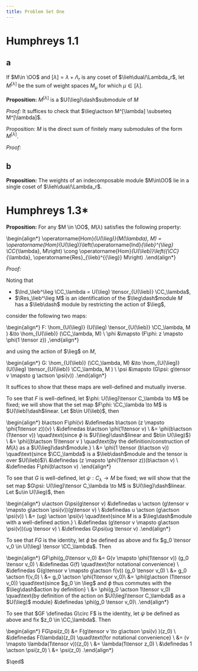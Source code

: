 ```yaml
---
title: Problem Set One
---
```


# Humphreys 1.1

## a

If $M\in \OO$ and $[\lambda] = \lambda + \Lambda_r$ is any coset of $\lieh\dual/\Lambda_r$, let $M^{[\lambda]}$ be the sum of weight spaces $M_\mu$ for which $\mu \in [\lambda]$.

**Proposition:**
$M^{[\lambda]}$ is a $U(\lieg)\dash$submodule of $M$ 

*Proof:*
It suffices to check that $\lieg\actson M^[\lambda] \subseteq M^[\lambda]$.


Proposition:
$M$ is the direct sum of finitely many submodules of the form $M^{[\lambda]}$.

*Proof:*


## b

**Proposition:**
The weights of an indecomposable module $M\in\OO$ lie in a single coset of $\lieh\dual/\Lambda_r$.


# Humphreys 1.3*

**Proposition:**
For any $M \in \OO$, $M(\lambda)$ satisfies the following property: 

\begin{align*}
\operatorname{Hom}_{U(\lieg)}(M(\lambda), M)
= \operatorname{Hom}_{U(\lieg)}\left(\operatorname{Ind}_{\lieb}^{\lieg} \CC_{\lambda}, M\right) 
\cong \operatorname{Hom}_{U(\lieb)}\left({\CC}_{\lambda}, \operatorname{Res}_{\lieb}^{{\lieg}} M\right)
.\end{align*}


*Proof:*

Noting that 

- $\Ind_\lieb^\lieg \CC_\lambda = U(\lieg) \tensor_{U(\lieb)} \CC_\lambda$,
- $\Res_\lieb^\lieg M$ is an identification of the $\lieg\dash$module $M$ has a $\lieb\dash$ module by restricting the action of $\lieg$,

consider the following two maps:

\begin{align*}
F: \hom_{U(\lieg)} (U(\lieg) \tensor_{U(\lieb)} \CC_\lambda, M ) &\to \hom_{U(\lieb)} (\CC_\lambda, M) \\
\phi &\mapsto (F\phi: z \mapsto \phi(1 \tensor z))
,\end{align*}

and using the action of $\lieg$ on $M$, 

\begin{align*}
G: \hom_{U(\lieb)} (\CC_\lambda, M) &\to \hom_{U(\lieg)} (U(\lieg) \tensor_{U(\lieb)} \CC_\lambda, M ) \\
\psi &\mapsto (G\psi: g\tensor v \mapsto g \actson \psi(v))
.\end{align*}

It suffices to show that these maps are well-defined and mutually inverse.

To see that $F$ is well-defined, let $\phi: U(\lieg)\tensor C_\lambda \to M$ be fixed; we will show that the set map $F\phi: \CC_\lambda \to M$ is $U(\lieb)\dash$linear.
Let $b\in U(\lieb)$, then 

\begin{align*}
b\actson F\phi(v) 
&\definedas b\actson (z \mapsto \phi(1\tensor z))(v) \\
&\definedas b\actson \phi(1\tensor v) \\
&= \phi(b\actson (1\tensor v)) \quad\text{since $\phi$ is $U(\lieg)\dash$linear and $b\in U(\lieg)$} \\
&= \phi((b\actson 1)\tensor v ) \quad\text{by the definition/construction of $M(\lambda)$ as a $U(\lieg)\dash$module.} \\
&= \phi(1 \tensor (b\actson v)) \quad\text{since $\CC_\lambda$ is a $\lieb\dash$module and the tensor is over $U(\lieb)$}\\
&\definedas (z \mapsto \phi(1\tensor z))(b\actson v) \\
&\definedas F\phi(b\actson v)
.\end{align*}


To see that $G$ is well-defined, let $\psi: C_\lambda \to M$ be fixed; we will show that the set map $G\psi: U(\lieg)\tensor C_\lambda \to M$ is $U(\lieg)\dash$linear.
Let $u\in U(\lieg)$, then


\begin{align*}
u\actson G\psi(g\tensor v)
&\definedas u \actson (g\tensor v \mapsto g\actson \psi(v))(g\tensor v) \\
&\definedas u \actson (g\actson \psi(v)) \\
&= (ug) \actson \psi(v) \quad\text{since $M$ is a $\lieg\dash$module with a well-defined action.} \\
&\definedas (g\tensor v \mapsto g\actson \psi(v))(ug \tensor v) \\
&\definedas G\psi(ug \tensor v)
.\end{align*}

To see that $FG$ is the identity, let $\phi$ be defined as above and fix $g_0 \tensor v_0 \in U(\lieg) \tensor \CC_\lambda$.
Then

\begin{align*}
GF\phi(g_0\tensor v_0)
&= G(v \mapsto \phi(1\tensor v)) (g_0 \tensor v_0) \\
&\definedas G(f) \quad\text{for notational convenience} \\
&\definedas G(g\tensor v \mapsto g\actson f(v)) (g_0 \tensor v_0) \\
&= g_0 \actson f(v_0) \\
&= g_0 \actson \phi(1\tensor v_0)\\ 
&= \phi(g\actson (1\tensor v_0)) \quad\text{since $g_0 \in \lieg$ and $\phi$ thus commutes with the $\lieg\dash$action by definition} \\ 
&= \phi(g_0 \actson 1\tensor v_0) \quad\text{by definition of the action on $U(\lieg)\tensor C_\lambda$ as a $U(\lieg)$ module}
&\definedas \phi(g_0 \tensor v_0)\\ 
.\end{align*}


To see that $GF \definedas G\circ F$ is the identity, let $\psi$ be defined as above and fix $z_0 \in \CC_\lambda$.
Then

\begin{align*}
FG\psi(z_0)
&= F(g\tensor v \to g\actson \psi(v) )(z_0) \\
&\definedas F(\lambda)(z_0) \quad\text{for notational convenience} \\
&= (v \mapsto \lambda(1\tensor v))(z_0) \\
&= \lambda(1\tensor z_0) \\
&\definedas 1 \actson \psi(z_0) \\
&= \psi(z_0)
.\end{align*}

$\qed$
